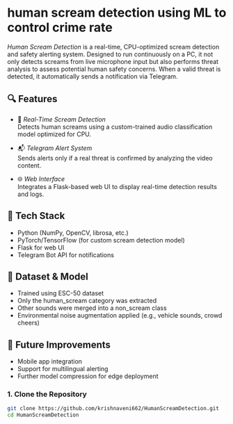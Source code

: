 # human scream detection using ML to control crime rate


*Human Scream Detection* is a real-time, CPU-optimized scream detection and safety alerting system. Designed to run continuously on a PC, it not only detects screams from live microphone input but also performs threat analysis to assess potential human safety concerns. When a valid threat is detected, it automatically sends a notification via Telegram.

## 🔍 Features

- 🎤 *Real-Time Scream Detection*  
  Detects human screams using a custom-trained audio classification model optimized for CPU.

- 📬 *Telegram Alert System*  
  Sends alerts only if a real threat is confirmed by analyzing the video content.

- 🌐 *Web Interface*  
  Integrates a Flask-based web UI to display real-time detection results and logs.

## 🧰 Tech Stack

- Python (NumPy, OpenCV, librosa, etc.)
- PyTorch/TensorFlow (for custom scream detection model)
- Flask for web UI
- Telegram Bot API for notifications

## 🧪 Dataset & Model
- Trained using ESC-50 dataset
- Only the human_scream category was extracted
- Other sounds were merged into a non_scream class
- Environmental noise augmentation applied (e.g., vehicle sounds, crowd cheers)

## 🚧 Future Improvements
- Mobile app integration
- Support for multilingual alerting
- Further model compression for edge deployment

### 1. Clone the Repository

```bash
git clone https://github.com/krishnaveni662/HumanScreamDetection.git
cd HumanScreamDetection
